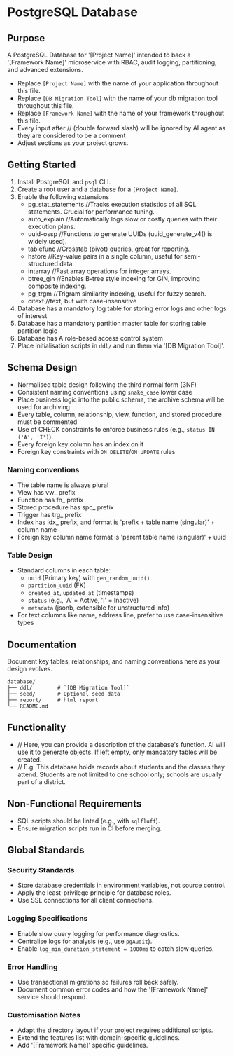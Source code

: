 # PostgreSQL Database

## Purpose
A PostgreSQL Database for '[Project Name]' intended to back a '[Framework Name]' microservice with RBAC, audit logging, partitioning, and advanced extensions.
 - Replace `[Project Name]` with the name of your application throughout this file. 
 - Replace `[DB Migration Tool]` with the name of your db migration tool throughout this file.
 - Replace `[Framework Name]` with the name of your framework throughout this file.
 - Every input after // (double forward slash) will be ignored by AI agent as they are considered to be a comment
 - Adjust sections as your project grows.

## Getting Started
1. Install PostgreSQL and `psql` CLI.
2. Create a root user and a database for a `[Project Name]`.
3. Enable the following extensions
    - pg_stat_statements	//Tracks execution statistics of all SQL statements. Crucial for performance tuning.
    - auto_explain	        //Automatically logs slow or costly queries with their execution plans.   
    - uuid-ossp	            //Functions to generate UUIDs (uuid_generate_v4() is widely used).
    - tablefunc	            //Crosstab (pivot) queries, great for reporting.
    - hstore	            //Key-value pairs in a single column, useful for semi-structured data.
    - intarray	            //Fast array operations for integer arrays.
    - btree_gin	            //Enables B-tree style indexing for GIN, improving composite indexing.
    - pg_trgm	            //Trigram similarity indexing, useful for fuzzy search.
    - citext                //text, but with case-insensitive
4. Database has a mandatory log table for storing error logs and other logs of interest
5. Database has a mandatory partition master table for storing table partition logic
6. Database has A role-based access control system
6. Place initialisation scripts in `ddl/` and run them via '[DB Migration Tool]'.

## Schema Design
- Normalised table design following the third normal form (3NF)
- Consistent naming conventions using `snake_case` lower case
- Place business logic into the public schema, the archive schema will be used for archiving
- Every table, column, relationship, view, function, and stored procedure must be commented
- Use of CHECK constraints to enforce business rules (e.g., `status IN ('A', 'I')`).
- Every foreign key column has an index on it
- Foreign key constraints with `ON DELETE`/`ON UPDATE` rules

### Naming conventions
- The table name is always plural
- View has vw_ prefix
- Function has fn_ prefix
- Stored procedure has spc_ prefix
- Trigger has trg_ prefix
- Index has idx_ prefix, and format is 'prefix + table name (singular)' + column name
- Foreign key column name format is 'parent table name (singular)' + uuid

### Table Design
- Standard columns in each table:
  - `uuid` (Primary key) with `gen_random_uuid()`
  - `partition_uuid` (FK)
  - `created_at`, `updated_at` (timestamps)
  - `status` (e.g., 'A' = Active, 'I' = Inactive)
  - `metadata` (jsonb, extensible for unstructured info)
- For text columns like name, address line, prefer to use case-insensitive types

## Documentation
Document key tables, relationships, and naming conventions here as your design evolves.
```
database/
├── ddl/        # `[DB Migration Tool]`
├── seed/       # Optional seed data
├── report/     # html report
└── README.md
```

## Functionality
- // Here, you can provide a description of the database's function. AI will use it to generate objects. If left empty, only mandatory tables will be created.
- // E.g. This database holds records about students and the classes they attend. Students are not limited to one school only; schools are usually part of a district.

## Non-Functional Requirements
- SQL scripts should be linted (e.g., with `sqlfluff`).
- Ensure migration scripts run in CI before merging.

## Global Standards

### Security Standards
- Store database credentials in environment variables, not source control.
- Apply the least-privilege principle for database roles.
- Use SSL connections for all client connections.

### Logging Specifications
- Enable slow query logging for performance diagnostics.
- Centralise logs for analysis (e.g., use `pgAudit`).
- Enable `log_min_duration_statement = 1000ms` to catch slow queries.

### Error Handling
- Use transactional migrations so failures roll back safely.
- Document common error codes and how the '[Framework Name]' service should respond.

### Customisation Notes
- Adapt the directory layout if your project requires additional scripts.
- Extend the features list with domain-specific guidelines.
- Add '[Framework Name]' specific guidelines.
